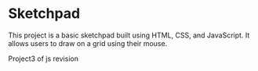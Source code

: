 # Sketchpad
This project is a basic sketchpad built using HTML, CSS, and JavaScript. It allows users to draw on a grid using their mouse. 

Project3 of js revision
